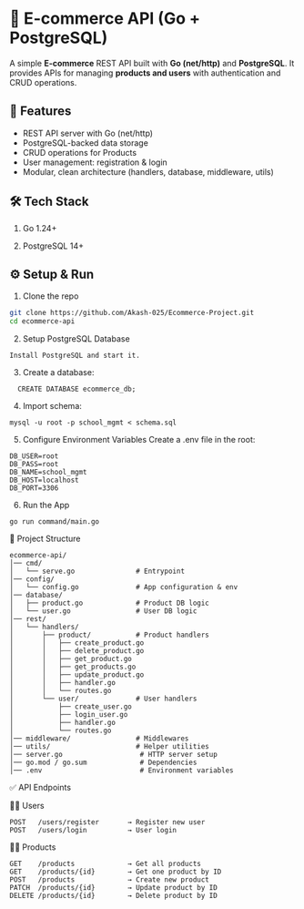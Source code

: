 # 🛒 E-commerce API (Go + PostgreSQL)

A simple **E-commerce** REST API built with **Go (net/http)** and **PostgreSQL**.
It provides APIs for managing **products and users** with authentication and CRUD operations.

## 🚀 Features

- REST API server with Go (net/http)
- PostgreSQL-backed data storage
- CRUD operations for Products
- User management: registration & login
- Modular, clean architecture (handlers, database, middleware, utils)

## 🛠️ Tech Stack

  1. Go 1.24+

  2. PostgreSQL 14+

## ⚙️ Setup & Run

1. Clone the repo
```bash
git clone https://github.com/Akash-025/Ecommerce-Project.git
cd ecommerce-api

````
2. Setup PostgreSQL Database
```
Install PostgreSQL and start it.

```
3. Create a database:
```
  CREATE DATABASE ecommerce_db;

```
4. Import schema:
```
mysql -u root -p school_mgmt < schema.sql
```
5. Configure Environment Variables
Create a .env file in the root:
```
DB_USER=root
DB_PASS=root
DB_NAME=school_mgmt
DB_HOST=localhost
DB_PORT=3306
```
6. Run the App
```
go run command/main.go
```
📂 Project Structure
````
ecommerce-api/
│── cmd/
│   └── serve.go               # Entrypoint
│── config/
│   └── config.go              # App configuration & env
│── database/
│   ├── product.go             # Product DB logic
│   └── user.go                # User DB logic
│── rest/
│   └── handlers/
│       ├── product/           # Product handlers
│       │   ├── create_product.go
│       │   ├── delete_product.go
│       │   ├── get_product.go
│       │   ├── get_products.go
│       │   ├── update_product.go
│       │   ├── handler.go
│       │   └── routes.go
│       └── user/              # User handlers
│           ├── create_user.go
│           ├── login_user.go
│           ├── handler.go
│           └── routes.go
│── middleware/                # Middlewares
│── utils/                     # Helper utilities
│── server.go                   # HTTP server setup
│── go.mod / go.sum             # Dependencies
│── .env                        # Environment variables

````
✅ API Endpoints

👨‍🎓 Users
```
POST   /users/register       → Register new user
POST   /users/login          → User login

```
👨‍🏫 Products
```
GET    /products             → Get all products
GET    /products/{id}        → Get one product by ID
POST   /products             → Create new product
PATCH  /products/{id}        → Update product by ID
DELETE /products/{id}        → Delete product by ID

````

